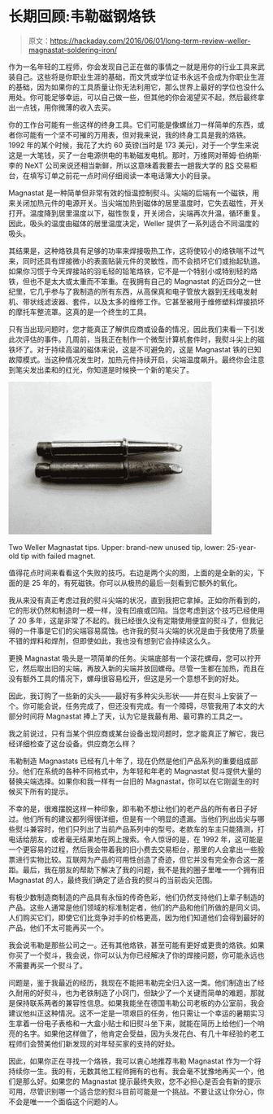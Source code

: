 # 长期回顾:韦勒磁钢烙铁

> 原文：<https://hackaday.com/2016/06/01/long-term-review-weller-magnastat-soldering-iron/>

作为一名年轻的工程师，你会发现自己正在做的事情之一就是用你的行业工具来武装自己。这些将是你职业生涯的基础，而文凭或学位证书永远不会成为你职业生涯的基础，因为如果你的工具质量让你无法利用它，那么世界上最好的学位也没什么用处。你可能足够幸运，可以自己做一些，但其他的你会渴望买不起，然后最终拿出一点钱，用你微薄的收入去买。

你的工作台可能有一些这样的终身工具。它们可能是像螺丝刀一样简单的东西，或者你可能有一个坚不可摧的万用表，但对我来说，我的终身工具是我的烙铁。1992 年的某个时候，我花了大约 60 英镑(当时是 173 美元)，对于一个学生来说这是一大笔钱，买了一台电源供电的韦勒磁发电机。那时，万维网对蒂姆·伯纳斯·李的 NeXT 公司来说还相当新鲜，所以这意味着我要去一趟我大学的 [RS](http://uk.rs-online.com/web/) 交易柜台，在填写订单之前花一点时间仔细阅读一本电话簿大小的目录。

Magnastat 是一种简单但非常有效的恒温控制熨斗。尖端的后端有一个磁铁，用来关闭加热元件的电源开关。当尖端加热到磁体的居里温度时，它失去磁性，开关打开。温度降到居里温度以下，磁性恢复，开关闭合，尖端再次升温，循环重复。因此，吸头的温度由磁体的居里温度决定，Weller 提供了一系列适合不同温度的吸头。

其结果是，这种烙铁具有足够的功率来焊接吸热工作，这将使较小的烙铁喘不过气来，同时还具有焊接微小的表面贴装元件的灵敏性，而不会损坏它们或抬起轨道。如果你习惯于今天焊接站的羽毛轻的铅笔烙铁，它不是一个特别小或特别轻的烙铁，但也不是太大或太重而不笨重。在我拥有自己的 Magnastat 的近四分之一世纪里，它几乎参与了我制造的所有东西，从高保真和电子管放大器到无线电发射机、带状线滤波器、套件，以及太多的维修工作。它甚至被用于维修塑料焊接损坏的摩托车整流罩。这真的是一个终生的工具。

只有当出现问题时，您才能真正了解供应商或设备的情况，因此我们来看一下引发此次评估的事件。几周前，当我正在制作一个微型计算机套件时，我熨斗尖上的磁铁坏了。对于持续高温的磁体来说，这是不可避免的，这是 Magnastat 铁的已知故障模式。当这种情况发生时，加热元件持续开启，尖端温度飙升。最终你会注意到笔尖发出柔和的红光，你知道是时候换一个新的笔尖了。

[![Two Weller Magnastat tips. Upper: brand-new unused tip, lower: 25-year-old tip with failed magnet.](img/7b293b3441292bb168f9951d83f03de8.png)](https://hackaday.com/wp-content/uploads/2016/05/weller-tip-comparison.jpg)

Two Weller Magnastat tips. Upper: brand-new unused tip, lower: 25-year-old tip with failed magnet.

值得花点时间来看看这个失败的技巧。右边是两个尖的图，上面的是全新的尖，下面的是 25 年的，有死磁铁。你可以从极热的最后一刻看到它额外的氧化。

我从来没有真正考虑过我的熨斗尖端的状况，直到我把它拿掉。正如你所看到的，它的形状仍然和制造时一模一样，没有凹痕或凹陷。当您考虑到这个技巧已经使用了 20 多年，这是非常了不起的。我已经很久没有定期使用便宜的熨斗了，但我记得的一件事是它们的尖端容易腐蚀。也许我的熨斗尖端的状况是由于我使用了质量不错的焊料和焊剂，但即使如此，我也没有想到它会持续这么久。

更换 Magnastat 吸头是一项简单的任务。尖端底部有一个滚花螺母，您可以拧开它，然后取出旧的尖端，再放入新的尖端并放回螺母。尽管一生都在加热，而且在没有额外工具的情况下，螺母很容易松开，但这是另一个意想不到的好处。

因此，我订购了一些新的尖头——最好有多种尖头形状——并在熨斗上安装了一个。你可能会说，任务完成了，但还没有完成。有一个障碍，尽管我用了本文的大部分时间将 Magnastat 捧上了天，认为它是我最有用、最可靠的工具之一。

我之前说过，只有当某个供应商或某台设备出现问题时，您才能真正了解它，我已经详细检查了这台设备。供应商怎么样？

韦勒制造 Magnastats 已经有几十年了，现在仍然是他们产品系列的重要组成部分。他们在系统的各种不同格式中，为年轻和年老的 Magnastat 熨斗提供大量的替换尖端选择。如果你和我一样有一台旧的 Magnastat，你可以在它刚诞生的时候买下所有的提示。

不幸的是，很难摆脱这样一种印象，即韦勒不想让他们的老产品的所有者日子好过。他们所有的建议都列得很详细，但是有一个明显的遗漏。当他们列出齿尖与哪些熨斗兼容时，他们只列出了当前产品系列中的型号。老款车的车主只能猜测，打电话给朋友，或者毫无结果地在网上搜索。令人惊讶的是，在 1992 年，这可能是一个更容易的过程，然后我会带着我的旧小费去交易柜台，那里的人会拿出一些股票进行实物比较。互联网为产品的可用性创造了奇迹，但它并没有完全弥合这一差距。最后，我在朋友的帮助下解决了我的问题，我不是我的圈子里唯一一个拥有旧 Magnastat 的人，最终我们确定了适合我的熨斗的当前齿尖范围。

有极少数制造商制造的产品具有永恒的传奇色彩，他们仍然支持他们上辈子制造的产品。这些人通常是他们领域的标准制定者，他们的产品和他们所做的是同义词。人们购买它们，即使它们比竞争对手的价格更高，因为他们知道他们会得到最好的产品，他们不太可能再买一个。

我会说韦勒是那些公司之一。还有其他烙铁，甚至可能有更好或更贵的烙铁。如果你买了一个熨斗，我会说，你可以认为你已经解决了你的焊接问题，你可能永远也不需要再买一个熨斗了。

问题是，鉴于我最近的经历，我现在不能把韦勒完全归入这一类。他们制造出了经久耐用的好熨斗，也为老铁制造了小窍门，但缺少了一个关键而简单的难题，那就是保持联系两者的兼容性信息。如果我能坐在德国韦勒公司老板的办公室前，我会建议他纠正这种情况。这不一定是一项艰巨的任务，他只需让一个幸运的暑期实习生拿着一份电子表格和一大盒小贴士和旧熨斗坐下来，就能在简历上给他们一个响亮的名字。如果他这样做了，他肯定会受益，因为头发花白、有几十年经验的老工程师们会赞美他们新发现的对年轻买家的支持的好处。

因此，如果你正在寻找一个烙铁，我可以衷心地推荐韦勒 Magnastat 作为一个将持续你一生。我的有，无数其他工程师拥有的也有。我会毫不犹豫地再买一个，他们是那么好。如果您的 Magnastat 提示最终失败，您不必担心是否会有新的提示可用，尽管识别哪一个适合您的熨斗目前可能是一个挑战。不要让这让你分心，你不会是唯一一个面临这个问题的人。